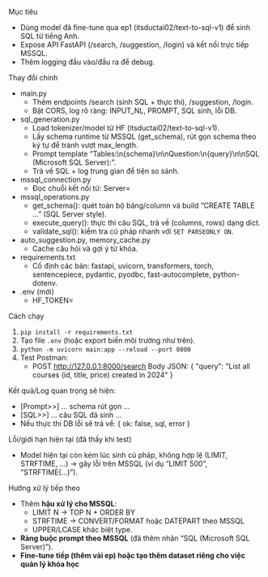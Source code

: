Mục tiêu

- Dùng model đã fine-tune qua ep1 (itsductai02/text-to-sql-v1) để sinh SQL từ tiếng Anh.
- Expose API FastAPI (/search, /suggestion, /login) và kết nối trực tiếp MSSQL.
- Thêm logging đầu vào/đầu ra để debug.

Thay đổi chính

- main.py
  - Thêm endpoints /search (sinh SQL + thực thi), /suggestion, /login.
  - Bật CORS, log rõ ràng: INPUT_NL, PROMPT, SQL sinh, lỗi DB.
- sql_generation.py
  - Load tokenizer/model từ HF (itsductai02/text-to-sql-v1).
  - Lấy schema runtime từ MSSQL (get_schema), rút gọn schema theo ký tự để tránh vượt max_length.
  - Prompt template “Tables:\n{schema}\n\nQuestion:\n{query}\n\nSQL (Microsoft SQL Server):”.
  - Trả về SQL + log trung gian để tiện so sánh.
- mssql_connection.py
  - Đọc chuỗi kết nối từ:
    Server=<Link DB>
- mssql_operations.py
  - get_schema(): quét toàn bộ bảng/column và build “CREATE TABLE …” (SQL Server style).
  - execute_query(): thực thi câu SQL, trả về (columns, rows) dạng dict.
  - validate_sql(): kiểm tra cú pháp nhanh với `SET PARSEONLY ON`.
- auto_suggestion.py, memory_cache.py
  - Cache câu hỏi và gợi ý từ khóa.
- requirements.txt
  - Cố định các bản: fastapi, uvicorn, transformers, torch, sentencepiece, pydantic, pyodbc, fast-autocomplete, python-dotenv.
- .env (mới)
  - HF_TOKEN=<token huggingface>

Cách chạy

1. `pip install -r requirements.txt`
2. Tạo file `.env` (hoặc export biến môi trường như trên).
3. `python -m uvicorn main:app --reload --port 8000`
4. Test Postman:
   - POST http://127.0.0.1:8000/search
     Body JSON: { "query": "List all courses (id, title, price) created in 2024" }

Kết quả/Log quan trọng sẽ hiện:

- [Prompt>>] … schema rút gọn …
- [SQL>>] … câu SQL đã sinh …
- Nếu thực thi DB lỗi sẽ trả về: { ok: false, sql, error }

Lỗi/giới hạn hiện tại (đã thấy khi test)

- Model hiện tại còn kém lúc sinh cú pháp, không hợp lệ (LIMIT, STRFTIME, …) -> gây lỗi trên MSSQL (ví dụ “LIMIT 500”, “STRFTIME(…)”).

Hướng xử lý tiếp theo

- Thêm **hậu xử lý cho MSSQL**:
  - LIMIT N -> TOP N + ORDER BY
  - STRFTIME -> CONVERT/FORMAT hoặc DATEPART theo MSSQL
  - UPPER/LCASE khác biệt type.
- **Ràng buộc prompt theo MSSQL** (đã thêm nhãn “SQL (Microsoft SQL Server)”).
- **Fine-tune tiếp (thêm vài ep) hoặc tạo thêm dataset riêng cho việc quản lý khóa học**
